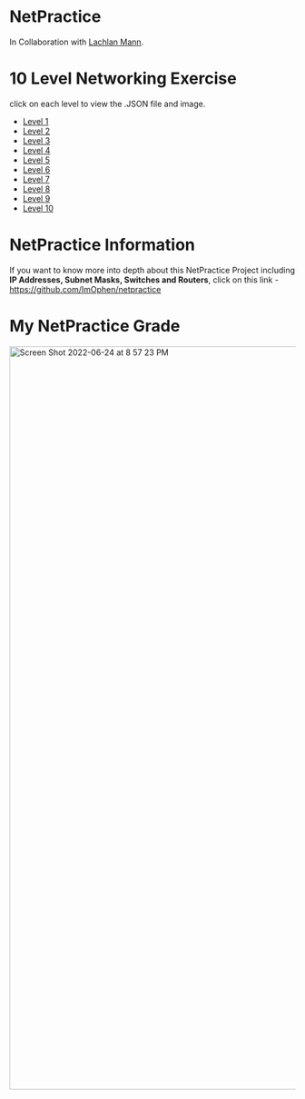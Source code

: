 # NetPractice

In Collaboration with [Lachlan Mann](https://github.com/42-LMann).

# 10 Level Networking Exercise 

click on each level to view the .JSON file and image. 

- [Level 1](https://github.com/pasqualerossi/NetPractice/tree/main/1st%20Level)
- [Level 2](https://github.com/pasqualerossi/NetPractice/tree/main/2nd%20Level)
- [Level 3](https://github.com/pasqualerossi/NetPractice/tree/main/3rd%20Level)
- [Level 4](https://github.com/pasqualerossi/NetPractice/tree/main/4th%20Level)
- [Level 5](https://github.com/pasqualerossi/NetPractice/tree/main/5th%20Level)
- [Level 6](https://github.com/pasqualerossi/NetPractice/tree/main/6th%20Level)
- [Level 7](https://github.com/pasqualerossi/NetPractice/tree/main/7th%20Level)
- [Level 8](https://github.com/pasqualerossi/NetPractice/tree/main/8th%20Level)
- [Level 9](https://github.com/pasqualerossi/NetPractice/tree/main/9th%20Level)
- [Level 10](https://github.com/pasqualerossi/NetPractice/tree/main/Last%20Level%20-%2010th%20Level)

# NetPractice Information
If you want to know more into depth about this NetPractice Project including **IP Addresses, Subnet Masks, Switches and Routers**, click on this link - https://github.com/ImOphen/netpractice

# My NetPractice Grade
<img width="1309" alt="Screen Shot 2022-06-24 at 8 57 23 PM" src="https://user-images.githubusercontent.com/58959408/175891868-a20c28bf-e62b-4bc0-949c-d18d888ce917.png">
